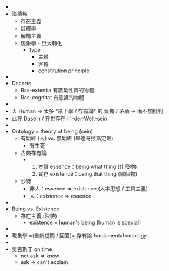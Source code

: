 -
- 海德格
	- 存在主義
	- 詮釋學
	- 解構主義
	- 現象學 - 巨大轉化
		- type
			- 主體
			- 客體
			- constitution principle
-
- Decarte
	- Ras-extentia 有廣延性質的物體
	- Ras-cognitat 有意識的物體
-
- 人 Human => 太多 "形上學 / 存有論" 的 負擔 / 矛盾 => 而不加批判
- 此在 Dasein / 在世存在 In-der-Welt-sein
-
- Ontology = theory of being (sein)
	- 有始終 (人) vs. 無始終 (畢達哥拉斯定理)
		- 有生死
	- 古典存有論
		- 1. 本質 essence：being what thing  (什麼物)
		  2. 實存 existence：being that thing  (哪個物)
	- 沙特
		- 非人：essence => existence  (人本思想 / 工具主義)
		- 人：existence => essence
-
- Being vs. Existence
	- 存在主義 (沙特)
		- existence = human's being  (human is special)
-
- 現象學 =(重新提問 / 回答)> 存有論 fundamental ontology
-
- 奧古斯丁 on time
	- not ask => know
	- ask => can't explain
